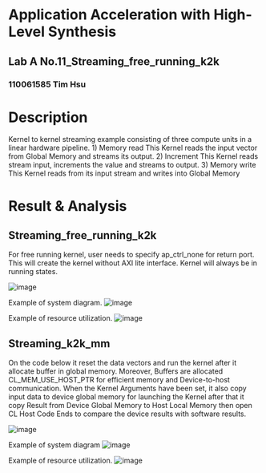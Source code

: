# Application Acceleration with High-Level Synthesis
## Lab A No.11_Streaming_free_running_k2k
### 110061585 Tim Hsu
# Description 

Kernel to kernel streaming example consisting of three compute units in a linear hardware pipeline.
    1) Memory read
       This Kernel reads the input vector from Global Memory and streams its output.
    2) Increment
       This Kernel reads stream input, increments the value and streams to output.
    3) Memory write
        This Kernel reads from its input stream and writes into Global Memory

# Result & Analysis

## Streaming_free_running_k2k
For free running kernel, user needs to specify ap_ctrl_none for return port.
This will create the kernel without AXI lite interface. Kernel will always be in running states.


![image](https://user-images.githubusercontent.com/102551069/160469346-e0d95cb4-8f01-4f16-8949-36913a3d9109.png)

Example of system diagram.
![image](https://user-images.githubusercontent.com/102551069/160469380-45bf9c8d-1c7c-401d-acf6-06131f303be4.png)

Example of resource utilization.
![image](https://user-images.githubusercontent.com/102551069/160469408-80c93d36-ab75-4990-80b3-b237f40029eb.png)

## Streaming_k2k_mm
On the code below it reset the data vectors and run the kernel after it allocate buffer in global memory. Moreover, Buffers are allocated CL_MEM_USE_HOST_PTR for efficient memory and Device-to-host communication. When the Kernel Arguments have been set, it also copy input data to device global memory for launching the Kernel after that it copy Result from Device Global Memory to Host Local Memory then open CL Host Code Ends to compare the device results with software results.

![image](https://user-images.githubusercontent.com/102551069/160469472-a0b1ad31-5aeb-4806-b361-c86da630f05d.png)


Example of system diagram
![image](https://user-images.githubusercontent.com/102551069/160470128-f633a11b-7119-4f6f-8b27-8c4178e6775c.png)

Example of resource utilization.
![image](https://user-images.githubusercontent.com/102551069/160470151-23a570d4-4875-4a76-a7fd-9d9d841b8a23.png)

